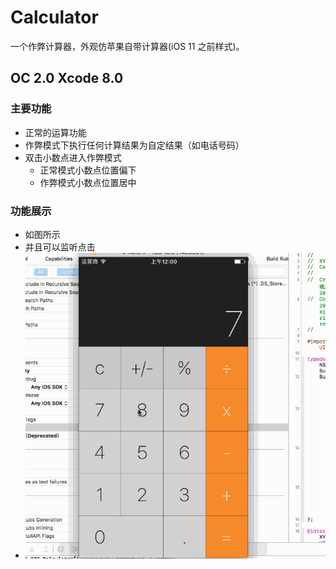 # Calculator
一个作弊计算器，外观仿苹果自带计算器(iOS 11 之前样式)。

## OC 2.0  Xcode 8.0

### 主要功能

- 正常的运算功能
- 作弊模式下执行任何计算结果为自定结果（如电话号码）
- 双击小数点进入作弊模式
  - 正常模式小数点位置偏下
  - 作弊模式小数点位置居中

### 功能展示

* 如图所示
* 并且可以监听点击
* ![calculater](Image/calculater.gif)
